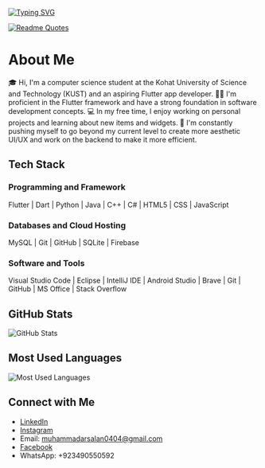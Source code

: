 
[![Typing SVG](https://readme-typing-svg.demolab.com?font=Fira+Code&duration=3000&pause=1000&color=F71111&center=true&vCenter=true&width=435&lines=Assalam+O+Aalaikom!;Hello!+There+%F0%9F%91%8B)](https://github.com/sabghat90)


[![Readme Quotes](https://quotes-github-readme.vercel.app/api?type=horizontal&theme=dark)](https://github.com/sabghat90)

# About Me

🎓 Hi, I'm a computer science student at the Kohat University of Science and Technology (KUST) and an aspiring Flutter app developer.
👨‍💻 I'm proficient in the Flutter framework and have a strong foundation in software development concepts.
💻 In my free time, I enjoy working on personal projects and learning about new items and widgets.
🌱 I'm constantly pushing myself to go beyond my current level to create more aesthetic UI/UX and work on the backend to make it more efficient.

## Tech Stack

### Programming and Framework

Flutter | Dart | Python | Java | C++ | C# | HTML5 | CSS | JavaScript

### Databases and Cloud Hosting

MySQL | Git | GitHub | SQLite | Firebase

### Software and Tools

Visual Studio Code | Eclipse | IntelliJ IDE | Android Studio | Brave | Git | GitHub | MS Office | Stack Overflow

## GitHub Stats

![GitHub Stats](https://github-readme-stats.vercel.app/api?username=sabghat90&show_icons=true&hide_title=true&count_private=true&hide=prs&theme=dark)

## Most Used Languages

![Most Used Languages](https://github-readme-stats.vercel.app/api/top-langs/?username=sabghat90&layout=compact&hide=html,css&theme=dark)

## Connect with Me

- [LinkedIn](https://www.linkedin.com/in/muhammad-arsalan-64a874233)
- [Instagram](https://instagram.com/muhammad_.arsalan?igshid=ZDc4ODBmNjlmNQ==)
- Email: muhammadarsalan0404@gmail.com
- [Facebook](https://www.facebook.com/profile.php?id=100017869321263)
- WhatsApp: +923490550592

<!--
**MuhammadArsalan-04/MuhammadArsalan-04** is a ✨ _special_ ✨ repository because its `README.md` (this file) appears on your GitHub profile.

Here are some ideas to get you started:

- 🔭 I’m currently working on ...
- 🌱 I’m currently learning ...
- 👯 I’m looking to collaborate on ...
- 🤔 I’m looking for help with ...
- 💬 Ask me about ...
- 📫 How to reach me: ...
- 😄 Pronouns: ...
- ⚡ Fun fact: ...
-->
